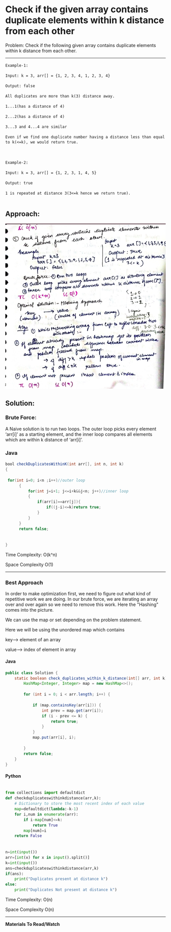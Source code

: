 # Check if the given array contains duplicate elements within k distance from each other

Problem: Check if the following given array contains duplicate elements within k distance from each other.

---

```
Example-1:

Input: k = 3, arr[] = {1, 2, 3, 4, 1, 2, 3, 4}

Output: false

All duplicates are more than k(3) distance away.

1...1(has a distance of 4)

2...2(has a distance of 4)

3...3 and 4...4 are similar

Even if we find one duplicate number having a distance less than equal to k(<=k), we would return true.



Example-2:

Input: k = 3, arr[] = {1, 2, 3, 1, 4, 5}

Output: true

1 is repeated at distance 3(3<=k hence we return true).


```

## **Approach**:

![alt text](./Images/duplicates_within_k_distance.png)

## **Solution**:

### **Brute Force**:

A Naive solution is to run two loops. The outer loop picks every element ‘arr[i]’ as a starting element, and the inner loop compares all elements which are within k distance of ‘arr[i]’.

### Java

```java
bool checkDuplicatesWithinK(int arr[], int n, int k)
{

 for(int i=0; i<n ;i++)//outer loop
	  {
	      for(int j=i+1; j<=i+k&&j<n; j++)//inner loop
	      {
	          if(arr[i]==arr[j]){
	              if((j-i)<=k)return true;
	          }
	      }
	  }
	  return false;


}
```

Time Complexity: O(k^n)

Space Complexity O(1)

---

### **Best Approach**

In order to make optimization first, we need to figure out what kind of repetitive work we are doing. In our brute force, we are iterating an array over and over again so we need to remove this work.
Here the "Hashing" comes into the picture.

We can use the map or set depending on the problem statement.

Here we will be using the unordered map which contains

key--> element of an array

value--> index of element in array

#### Java

```Java
public class Solution {
    static boolean check_duplicates_within_k_distance(int[] arr, int k) {
        HashMap<Integer, Integer> map = new HashMap<>();

        for (int i = 0; i < arr.length; i++) {

            if (map.containsKey(arr[i])) {
                int prev = map.get(arr[i]);
                if (i - prev <= k) {
                    return true;
                }
            }
            map.put(arr[i], i);

        }
        return false;
    }
}
```

#### Python

```python

from collections import defaultdict
def checkduplicateswithinkdistance(arr,k):
    # Dictionary to store the most recent index of each value
    map=defaultdict(lambda:-k-1)
    for i,num in enumerate(arr):
        if i-map[num]<=k:
            return True
        map[num]=i
    return False


n=int(input())
arr=[int(x) for x in input().split()]
k=int(input())
ans=checkduplicateswithinkdistance(arr,k)
if(ans):
    print("Duplicates present at distance k")
else:
    print("Duplicates Not present at distance k")


```

Time Complexity: O(n)

Space Complexity O(n)

---

**Materials To Read/Watch**
